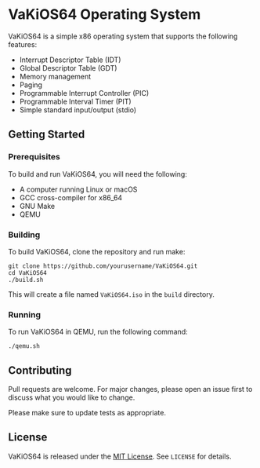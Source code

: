 # VaKiOS64 Operating System

VaKiOS64 is a simple x86 operating system that supports the following features:

- Interrupt Descriptor Table (IDT)
- Global Descriptor Table (GDT)
- Memory management
- Paging
- Programmable Interrupt Controller (PIC)
- Programmable Interval Timer (PIT)
- Simple standard input/output (stdio)

## Getting Started

### Prerequisites

To build and run VaKiOS64, you will need the following:

- A computer running Linux or macOS
- GCC cross-compiler for x86_64 
- GNU Make
- QEMU

### Building

To build VaKiOS64, clone the repository and run make:

```vbnet
git clone https://github.com/yourusername/VaKiOS64.git
cd VaKiOS64
./build.sh
```


This will create a file named `VaKiOS64.iso` in the `build` directory.

### Running

To run VaKiOS64 in QEMU, run the following command:

```vbnet
./qemu.sh
```

## Contributing

Pull requests are welcome. For major changes, please open an issue first to discuss what you would like to change.

Please make sure to update tests as appropriate.

## License

VaKiOS64 is released under the [MIT License](https://opensource.org/licenses/MIT). See `LICENSE` for details.
